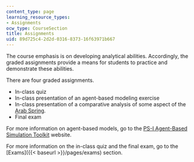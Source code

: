 ```yaml
---
content_type: page
learning_resource_types:
- Assignments
ocw_type: CourseSection
title: Assignments
uid: 89d725c4-2d2d-0316-8373-16f63971b667
---
```


The course emphasis is on developing analytical abilities. Accordingly, the graded assignments provide a means for students to practice and demonstrate these abilities.

There are four graded assignments.

*   In-class quiz
*   In-class presentation of an agent-based modeling exercise
*   In-class presentation of a comparative analysis of some aspect of the [Arab Spring](http://en.wikipedia.org/wiki/Arab_spring).
*   Final exam

For more information on agent-based models, go to the [PS-I Agent-Based Simulation Toolkit](http://www.polisci.upenn.edu/ps-i/index.html) website.

For more information on the in-class quiz and the final exam, go to the [Exams]({{< baseurl >}}/pages/exams) section.